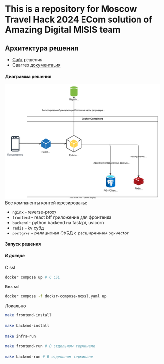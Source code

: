# This is a repository for Moscow Travel Hack 2024 ECom solution of Amazing Digital MISIS team


## Архитектура решения
- [Сайт](https://amazing-digital-misis.ru/) решения
- Сваггер [документация](https://amazing-digital-misis.ru:8000/docs)

#### Диаграмма решения
![arch](docs/arch.svg)<br>
Все компаненты контейнерезированы:
- `nginx` - reverse-proxy
- `frontend` - react bff приложение для фронтенда
- `backend` - python backend на fastapi, uvicorn
- `redis` - kv субд
- `postgres` - реляционая СУБД с расширением pg-vector

#### Запуск решения
##### В докере
C ssl
```sh
docker compose up # С SSL
```
Без ssl
```sh
docker compose -f docker-compose-nossl.yaml up
```
Локально
```sh
make frontend-install

make backend-install

make infra-run

make frontend-run # В отдельном терминале

make backend-run # В отдельном терминале
```
